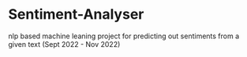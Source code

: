 # Sentiment-Analyser
nlp based machine leaning project for predicting out sentiments from a given text (Sept 2022 - Nov 2022)
